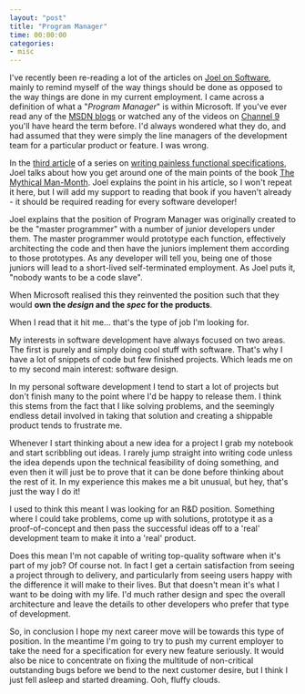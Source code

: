 ```yaml
---
layout: "post"
title: "Program Manager"
time: 00:00:00
categories: 
- misc
---
```

 I've recently been re-reading a lot of the articles on <a href="http://www.joelonsoftware.com/">Joel on Software</a>, mainly to remind myself of the way things should be done as opposed to the way things are done in my current employment. I came across a definition of what a "<em>Program Manager</em>" is within Microsoft. If you've ever read any of the <a href="http://blogs.msdn.com/">MSDN blogs</a> or watched any of the videos on <a href="http://channel9.com">Channel 9</a> you'll have heard the term before. I'd always wondered what they do, and had assumed that they were simply the line managers of the development team for a particular product or feature. I was wrong.

In the <a href="http://www.joelonsoftware.com/articles/fog0000000034.html">third article</a> of a series on <a href="http://www.joelonsoftware.com/articles/fog0000000036.html">writing painless functional specifications</a>, Joel talks about how you get around one of the main points of the book <a href="http://www.amazon.com/exec/obidos/ASIN/0201835959">The Mythical Man-Month</a>. Joel explains the point in his article, so I won't repeat it here, but I will add my support to reading that book if you haven't already - it should be required reading for every software developer!

Joel explains that the position of Program Manager was originally created to be the "master programmer" with a number of junior developers under them. The master programmer would prototype each function, effectively architecting the code and then have the juniors implement them according to those prototypes. As any developer will tell you, being one of those juniors will lead to a short-lived self-terminated employment. As Joel puts it, "nobody wants to be a code slave".

When Microsoft realised this they reinvented the position such that they would <strong>own the <em>design</em> and the <em>spec</em> for the products</strong>.

When I read that it hit me... that's the type of job I'm looking for.

My interests in software development have always focused on two areas. The first is purely and simply doing cool stuff with software. That's why I have a lot of snippets of code but few finished projects. Which leads me on to my second main interest: software design.

In my personal software development I tend to start a lot of projects but don't finish many to the point where I'd be happy to release them. I think this stems from the fact that I like solving problems, and the seemingly endless detail involved in taking that solution and creating a shippable product tends to frustrate me.

Whenever I start thinking about a new idea for a project I grab my notebook and start scribbling out ideas. I rarely jump straight into writing code unless the idea depends upon the technical feasibility of doing something, and even then it will just be to prove that it can be done before thinking about the rest of it. In my experience this makes me a bit unusual, but hey, that's just the way I do it!

I used to think this meant I was looking for an R&amp;D position. Something where I could take problems, come up with solutions, prototype it as a proof-of-concept and then pass the successful ideas off to a 'real' development team to make it into a 'real' product.

Does this mean I'm not capable of writing top-quality software when it's part of my job? Of course not. In fact I get a certain satisfaction from seeing a project through to delivery, and particularly from seeing users happy with the difference it will make to their lives. But that doesn't mean it's what I want to be doing with my life. I'd much rather design and spec the overall architecture and leave the details to other developers who prefer that type of development.

So, in conclusion I hope my next career move will be towards this type of position. In the meantime I'm going to try to push my current employer to take the need for a specification for every new feature seriously. It would also be nice to concentrate on fixing the multitude of non-critical outstanding bugs before we bend to the next customer desire, but I think I just fell asleep and started dreaming. Ooh, fluffy clouds.